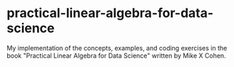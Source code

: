 # practical-linear-algebra-for-data-science
My implementation of the concepts, examples, and coding exercises in the book "Practical Linear Algebra for Data Science" written by Mike X Cohen.
